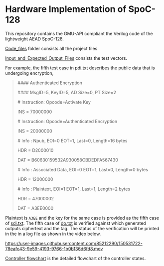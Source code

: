 # Hardware Implementation of SpoC-128
This repository contains the GMU-API compliant the Verilog code of the lightweight AEAD SpoC-128.


[Code_files](Code_files/) folder consists all the project files.

[Input_and_Expected_Output_Files](Input_and_Expected_Output_Files/) consists the test vectors.

For example, the fifth test case in [pdi.txt](Input_and_Expected_Output_Files/pdi.txt) describes the public data that is undergoing encryption,

>\#### Authenticated Encryption
>
>\#### MsgID=5, KeyID=5, AD Size=0, PT Size=2
>
>\# Instruction: Opcode=Activate Key
>
>INS = 70000000
>
>\# Instruction: Opcode=Authenticated Encryption
>
>INS = 20000000
>
>\# Info :                     Npub, EOI=0 EOT=1, Last=0, Length=16 bytes
>
>HDR = D2000010
>
>DAT = B60630159532A930058CBDEDFA567430
>
>\# Info :          Associated Data, EOI=0 EOT=1, Last=0, Length=0 bytes
>
>HDR = 12000000
>
>\# Info :                Plaintext, EOI=1 EOT=1, Last=1, Length=2 bytes
>
>HDR = 47000002
>
>DAT = A3EE0000

Plaintext is `A3EE` and the key for the same case is provided as the fifth case of [sdi.txt](Input_and_Expected_Output_Files/sdi.txt). The fifth case of [do.txt](Input_and_Expected_Output_Files/do.txt) is verified against which generated outputs ciphertext and the tag. The status of the verification will be printed in the in a log file as shown in the video below.

https://user-images.githubusercontent.com/85212290/150531722-78eafc43-9e59-4193-9766-1b0b136d6fd8.mov


[Controller flowchart](https://github.com/T-Rahul/SpoC_128/blob/main/Controller%20flowchart.jpg) is the detailed flowchart of the controller states.

